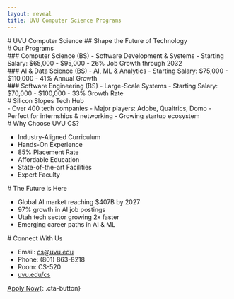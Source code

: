 ```yaml
---
layout: reveal
title: UVU Computer Science Programs
---
```


<!-- Title Slide -->
<section data-background="assets/images/uvu-campus.jpg" data-background-opacity="0.3">
# UVU Computer Science
## Shape the Future of Technology
</section>

<!-- Programs Overview -->
<section>
# Our Programs

<div class="program-grid">
<div class="program-item" data-fragment-index="1">
### Computer Science (BS)
- Software Development & Systems
- Starting Salary: $65,000 - $95,000
- 26% Job Growth through 2032
</div>

<div class="program-item" data-fragment-index="2">
### AI & Data Science (BS)
- AI, ML & Analytics
- Starting Salary: $75,000 - $110,000
- 41% Annual Growth
</div>

<div class="program-item" data-fragment-index="3">
### Software Engineering (BS)
- Large-Scale Systems
- Starting Salary: $70,000 - $100,000
- 33% Growth Rate
</div>
</div>
</section>

<!-- Silicon Slopes -->
<section data-background="#275D38">
# Silicon Slopes Tech Hub

<div class="feature-grid">
- Over 400 tech companies
- Major players: Adobe, Qualtrics, Domo
- Perfect for internships & networking
- Growing startup ecosystem
</div>
</section>

<!-- Why Choose UVU CS -->
<section>
# Why Choose UVU CS?

- Industry-Aligned Curriculum
- Hands-On Experience
- 85% Placement Rate
- Affordable Education
- State-of-the-art Facilities
- Expert Faculty
</section>

<!-- Future Prospects -->
<section data-background="#1A4027">
# The Future is Here

- Global AI market reaching $407B by 2027
- 97% growth in AI job postings
- Utah tech sector growing 2x faster
- Emerging career paths in AI & ML
</section>

<!-- Contact -->
<section>
# Connect With Us

- Email: [cs@uvu.edu](mailto:cs@uvu.edu)
- Phone: (801) 863-8218
- Room: CS-520
- [uvu.edu/cs](https://www.uvu.edu/cs)

[Apply Now](https://www.uvu.edu/admissions/){: .cta-button}
</section> 